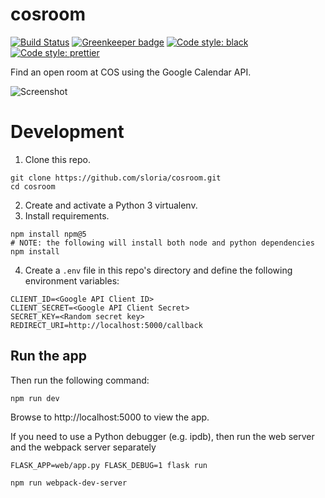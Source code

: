 # cosroom

[![Build Status](https://travis-ci.org/sloria/cosroom.svg?branch=master)](https://travis-ci.org/sloria/cosroom)
[![Greenkeeper badge](https://badges.greenkeeper.io/sloria/cosroom.svg)](https://greenkeeper.io/)
[![Code style: black](https://img.shields.io/badge/code%20style-black-000000.svg)](https://github.com/ambv/black)
[![Code style: prettier](https://img.shields.io/badge/code_style-prettier-ff69b4.svg?style=flat-square)](https://github.com/prettier/prettier)

Find an open room at COS using the Google Calendar API.

<img src="https://user-images.githubusercontent.com/2379650/32475872-0dc06754-c342-11e7-8b2a-ca02aed5db95.png" alt="Screenshot" />

# Development

1.  Clone this repo.

```
git clone https://github.com/sloria/cosroom.git
cd cosroom
```

2.  Create and activate a Python 3 virtualenv.
3.  Install requirements.

```
npm install npm@5
# NOTE: the following will install both node and python dependencies
npm install
```

4.  Create a `.env` file in this repo's directory and define the following environment variables:

```
CLIENT_ID=<Google API Client ID>
CLIENT_SECRET=<Google API Client Secret>
SECRET_KEY=<Random secret key>
REDIRECT_URI=http://localhost:5000/callback
```

## Run the app

Then run the following command:

```
npm run dev
```

Browse to http://localhost:5000 to view the app.

If you need to use a Python debugger (e.g. ipdb), then run the web
server and the webpack server separately

```
FLASK_APP=web/app.py FLASK_DEBUG=1 flask run
```

```
npm run webpack-dev-server
```
